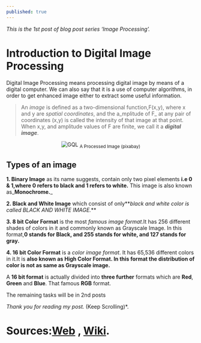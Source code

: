 ```yaml
---
published: true
---
```

_This is the 1st post of blog post series ‘Image Processing’._

# Introduction to Digital Image Processing

Digital Image Processing means processing digital image by means of a digital computer. We can also say that it is a use of computer algorithms, in order to get enhanced image either to extract some useful information.

> An _image_ is defined as a two-dimensional function,F(x,y), where x and y are _spatial coordinates_, and the a_mplitude of F_ at any pair of coordinates (x,y) is called the intensity of that image at that point. When x,y, and amplitude values of F are finite, we call it a **_digital image_**.

<center>
<img src="{{site.baseurl}}/assets/images/image.jpg" alt="GQL">
<sub>A Processed Image (pixabay)</sub>
</center>

## Types of an image

**1. Binary Image** as its name suggests, contain only two pixel elements **i.e 0 & 1,where 0 refers to black and 1 refers to white.** This image is also known as_**Monochrome.**_

**2. Black and White Image** which consist of only**_black and white color is called BLACK AND WHITE IMAGE._**

**3. 8 bit Color Format** is the most _famous image format_.It has 256 different shades of colors in it and commonly known as Grayscale Image. In this format,**0 stands for Black, and 255 stands for white, and 127 stands for gray.**

**4. 16 bit Color Format** is a _color image format_. It has 65,536 different colors in it.It is **also known as High Color Format. In this format the distribution of color is not as same as Grayscale image.**

A **16 bit format** is actually divided into **three further** formats which are **Red**, **Green** and **Blue**. That famous **RGB** format.

The remaining tasks will be in 2nd posts

_Thank you for reading my post._ (Keep Scrolling)*.


# Sources:[Web](https://www.sciencedirect.com/topics/neuroscience/image-processing) , [Wiki](https://en.wikipedia.org/wiki/Digital_image_processing).
